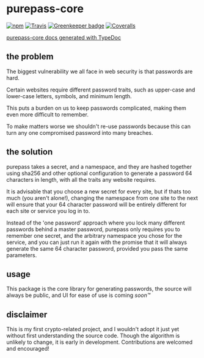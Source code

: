 # purepass-core

[![npm](https://img.shields.io/npm/v/purepass-core.svg)](https://npmjs.com/package/purepass-core)
[![Travis](https://img.shields.io/travis/purepass/purepass-core.svg)](https://travis-ci.org/purepass/purepass-core)
[![Greenkeeper badge](https://badges.greenkeeper.io/purepass/purepass-core.svg)](https://greenkeeper.io/)
[![Coveralls](https://img.shields.io/coveralls/purepass/purepass-core.svg)](https://coveralls.io/github/purepass/purepass-core)

[purepass-core docs generated with TypeDoc](https://purepass.github.io/purepass-core/)


## the problem
The biggest vulnerability we all face in web security is that passwords are hard.

Certain websites require different password traits, such as upper-case and lower-case letters, symbols, and minimum length.

This puts a burden on us to keep passwords complicated, making them even more difficult to remember.

To make matters worse we shouldn't re-use passwords because this can turn any one compromised password into many breaches.

## the solution

purepass takes a secret, and a namespace, and they are hashed together using sha256 and other optional configuration to generate a password 64 characters in length, with all the traits any website requires.

It is advisable that you choose a new secret for every site, but if thats too much (you aren't alone!), changing the namespace from one site to the next will ensure that your 64 character password will be entirely different for each site or service you log in to.

Instead of the 'one password' approach where you lock many different passwords behind a master password, purepass only requires you to remember one secret, and the arbitrary namespace you chose for the service, and you can just run it again with the promise that it will always generate the same 64 character password, provided you pass the same parameters.

## usage

This package is the core library for generating passwords, the source will always be public, and UI for ease of use is coming _soon™_

## disclaimer

This is my first crypto-related project, and I wouldn't adopt it just yet without first understanding the source code. Though the algorithm is unlikely to change, it is early in development. Contributions are welcomed and encouraged!

